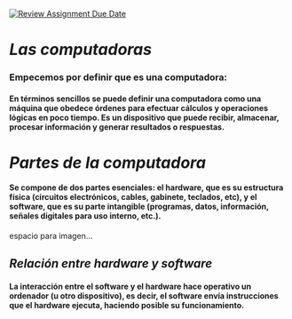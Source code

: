 [![Review Assignment Due Date](https://classroom.github.com/assets/deadline-readme-button-22041afd0340ce965d47ae6ef1cefeee28c7c493a6346c4f15d667ab976d596c.svg)](https://classroom.github.com/a/ZHlrD2sU)
# *Las computadoras*
### Empecemos por definir que es una computadora:
#### En términos sencillos se puede definir una computadora como una máquina que obedece órdenes para efectuar cálculos y operaciones lógicas en poco tiempo. Es un dispositivo que puede recibir, almacenar, procesar información y generar resultados o respuestas.
# *Partes de la computadora*
#### Se compone de dos partes esenciales: el hardware, que es su estructura física (circuitos electrónicos, cables, gabinete, teclados, etc), y el software, que es su parte intangible (programas, datos, información, señales digitales para uso interno, etc.).
espacio para imagen...


## *Relación entre hardware y software*
#### La interacción entre el software y el hardware hace operativo un ordenador (u otro dispositivo), es decir, el software envía instrucciones que el hardware ejecuta, haciendo posible su funcionamiento.

